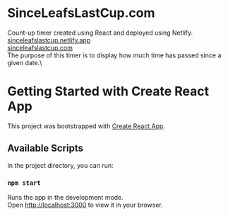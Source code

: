 # SinceLeafsLastCup.com
Count-up timer created using React and deployed using Netlify.\
[sinceleafslastcup.netlify.app](sinceleafslastcup.netlify.app)\
[sinceleafslastcup.com](sinceleafslastcup.com)\
The purpose of this timer is to display how much time has passed since a given date.\



# Getting Started with Create React App

This project was bootstrapped with [Create React App](https://github.com/facebook/create-react-app).

## Available Scripts

In the project directory, you can run:

### `npm start`

Runs the app in the development mode.\
Open [http://localhost:3000](http://localhost:3000) to view it in your browser.
